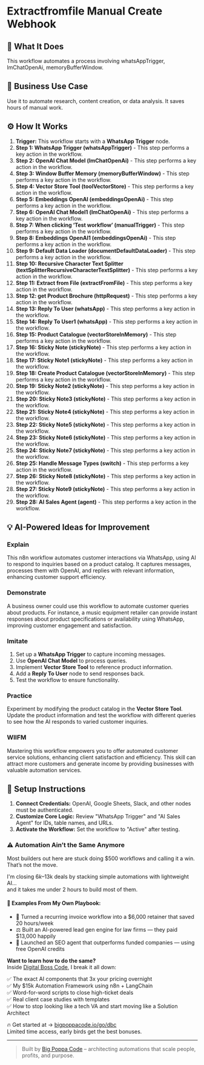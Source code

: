 # Extractfromfile Manual Create Webhook

## 🚀 What It Does
This workflow automates a process involving whatsAppTrigger, lmChatOpenAi, memoryBufferWindow.

## 💼 Business Use Case
Use it to automate research, content creation, or data analysis. It saves hours of manual work.

## ⚙️ How It Works
1.  **Trigger:** This workflow starts with a **WhatsApp Trigger** node.
2. **Step 1: WhatsApp Trigger (whatsAppTrigger)** - This step performs a key action in the workflow.
3. **Step 2: OpenAI Chat Model (lmChatOpenAi)** - This step performs a key action in the workflow.
4. **Step 3: Window Buffer Memory (memoryBufferWindow)** - This step performs a key action in the workflow.
5. **Step 4: Vector Store Tool (toolVectorStore)** - This step performs a key action in the workflow.
6. **Step 5: Embeddings OpenAI (embeddingsOpenAi)** - This step performs a key action in the workflow.
7. **Step 6: OpenAI Chat Model1 (lmChatOpenAi)** - This step performs a key action in the workflow.
8. **Step 7: When clicking ‘Test workflow’ (manualTrigger)** - This step performs a key action in the workflow.
9. **Step 8: Embeddings OpenAI1 (embeddingsOpenAi)** - This step performs a key action in the workflow.
10. **Step 9: Default Data Loader (documentDefaultDataLoader)** - This step performs a key action in the workflow.
11. **Step 10: Recursive Character Text Splitter (textSplitterRecursiveCharacterTextSplitter)** - This step performs a key action in the workflow.
12. **Step 11: Extract from File (extractFromFile)** - This step performs a key action in the workflow.
13. **Step 12: get Product Brochure (httpRequest)** - This step performs a key action in the workflow.
14. **Step 13: Reply To User (whatsApp)** - This step performs a key action in the workflow.
15. **Step 14: Reply To User1 (whatsApp)** - This step performs a key action in the workflow.
16. **Step 15: Product Catalogue (vectorStoreInMemory)** - This step performs a key action in the workflow.
17. **Step 16: Sticky Note (stickyNote)** - This step performs a key action in the workflow.
18. **Step 17: Sticky Note1 (stickyNote)** - This step performs a key action in the workflow.
19. **Step 18: Create Product Catalogue (vectorStoreInMemory)** - This step performs a key action in the workflow.
20. **Step 19: Sticky Note2 (stickyNote)** - This step performs a key action in the workflow.
21. **Step 20: Sticky Note3 (stickyNote)** - This step performs a key action in the workflow.
22. **Step 21: Sticky Note4 (stickyNote)** - This step performs a key action in the workflow.
23. **Step 22: Sticky Note5 (stickyNote)** - This step performs a key action in the workflow.
24. **Step 23: Sticky Note6 (stickyNote)** - This step performs a key action in the workflow.
25. **Step 24: Sticky Note7 (stickyNote)** - This step performs a key action in the workflow.
26. **Step 25: Handle Message Types (switch)** - This step performs a key action in the workflow.
27. **Step 26: Sticky Note8 (stickyNote)** - This step performs a key action in the workflow.
28. **Step 27: Sticky Note9 (stickyNote)** - This step performs a key action in the workflow.
29. **Step 28: AI Sales Agent (agent)** - This step performs a key action in the workflow.

## 💡 AI-Powered Ideas for Improvement
### Explain
This n8n workflow automates customer interactions via WhatsApp, using AI to respond to inquiries based on a product catalog. It captures messages, processes them with OpenAI, and replies with relevant information, enhancing customer support efficiency.

### Demonstrate
A business owner could use this workflow to automate customer queries about products. For instance, a music equipment retailer can provide instant responses about product specifications or availability using WhatsApp, improving customer engagement and satisfaction.

### Imitate
1. Set up a **WhatsApp Trigger** to capture incoming messages.
2. Use **OpenAI Chat Model** to process queries.
3. Implement **Vector Store Tool** to reference product information.
4. Add a **Reply To User** node to send responses back.
5. Test the workflow to ensure functionality.

### Practice
Experiment by modifying the product catalog in the **Vector Store Tool**. Update the product information and test the workflow with different queries to see how the AI responds to varied customer inquiries.

### WIIFM
Mastering this workflow empowers you to offer automated customer service solutions, enhancing client satisfaction and efficiency. This skill can attract more customers and generate income by providing businesses with valuable automation services.

## 🔧 Setup Instructions
1. **Connect Credentials:** OpenAI, Google Sheets, Slack, and other nodes must be authenticated.
2. **Customize Core Logic:** Review "WhatsApp Trigger" and "AI Sales Agent" for IDs, table names, and URLs.
3. **Activate the Workflow:** Set the workflow to "Active" after testing.

### ⚠️ Automation Ain’t the Same Anymore

Most builders out here are stuck doing $500 workflows and calling it a win.  
That’s not the move.  

I'm closing $6k–$13k deals by stacking simple automations with lightweight AI...  
and it takes me under 2 hours to build most of them.

#### 🧠 Examples From My Own Playbook:
- 🔁 Turned a recurring invoice workflow into a $6,000 retainer that saved 20 hours/week  
- ⚖️ Built an AI-powered lead gen engine for law firms — they paid $13,000 happily  
- 🚀 Launched an SEO agent that outperforms funded companies — using free OpenAI credits  

**Want to learn how to do the same?**  
Inside [Digital Boss Code](https://bigpoppacode.io/go/dbc), I break it all down:

✅ The exact AI components that 3x your pricing overnight  
✅ My $15k Automation Framework using n8n + LangChain  
✅ Word-for-word scripts to close high-ticket deals  
✅ Real client case studies with templates  
✅ How to stop looking like a tech VA and start moving like a Solution Architect  

🔥 Get started at → [bigpoppacode.io/go/dbc](https://bigpoppacode.io/go/dbc)  
Limited time access, early birds get the best bonuses.

---
> Built by [Big Poppa Code](https://bigpoppacode.io) – architecting automations that scale people, profits, and purpose.
